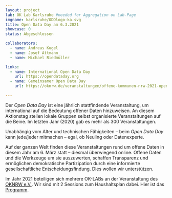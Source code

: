 ```yaml
---
layout: project
lab: OK Lab Karlsruhe #needed for Aggregation on Lab-Page
imgname: karlsruhe/ODDlogo-ka.svg
title: Open Data Day am 6.3.2021
showcase: 0
status: Abgeschlossen

collaborators:
  - name: Andreas Kugel
  - name: Josef Attmann
  - name: Michael Riedmüller

links:
  - name: International Open Data Day
    url: https://opendataday.org
  - name: Gemeinsamer Open Data Day
    url: https://oknrw.de/veranstaltungen/offene-kommunen-nrw-2021-opendataday/

---
```


Der *Open Data Day* ist eine jährlich stattfindende Veranstaltung, um international auf die Bedeutung offener Daten hinzuweisen. An diesem Aktionstag stellen lokale Gruppen selbst organisierte Veranstaltungen auf die Beine. Im letzten Jahr (2020) gab es mehr als 300 Veranstaltungen. 

Unabhängig vom Alter und technischen Fähigkeiten – beim *Open Data Day* kann jede/jeder mitmachen – egal, ob Neuling oder Datenexperte.

Auf der ganzen Welt finden diese Veranstaltungen rund um offene Daten in diesem Jahr am 6. März statt – diesmal überwiegend online. Offene Daten und die Werkzeuge um sie auszuwerten, schaffen Transparenz und ermöglichen demokratische Partizipation durch eine informierte gesellschaftliche Entscheidungsfindung. Dies wollen wir unterstützen.

Im Jahr 2021 beteiligen sich mehrere OK-LABs an der Veranstaltung des [OKNRW e.V.](https://oknrw.de/veranstaltungen/offene-kommunen-nrw-2021-opendataday/). Wir sind mit 2 Sessions zum Haushaltsplan dabei. Hier ist das [Programm](https://oknrw.de/veranstaltungen/offene-kommunen-nrw-2021-opendataday/programmablauf/).



